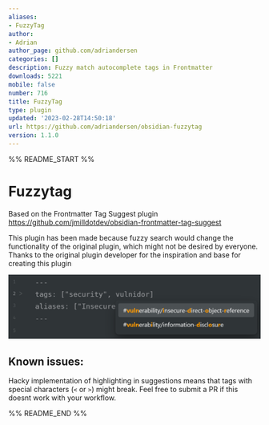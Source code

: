 ```yaml
---
aliases:
- FuzzyTag
author:
- Adrian
author_page: github.com/adriandersen
categories: []
description: Fuzzy match autocomplete tags in Frontmatter
downloads: 5221
mobile: false
number: 716
title: FuzzyTag
type: plugin
updated: '2023-02-28T14:50:18'
url: https://github.com/adriandersen/obsidian-fuzzytag
version: 1.1.0
---
```


%% README_START %%

# Fuzzytag

Based on the Frontmatter Tag Suggest plugin
https://github.com/jmilldotdev/obsidian-frontmatter-tag-suggest

This plugin has been made because fuzzy search would change the functionality of the original plugin, which might not be desired by everyone.
Thanks to the original plugin developer for the inspiration and base for creating this plugin

![](https://raw.githubusercontent.com/adriandersen/obsidian-fuzzytag/HEAD/screenshot.png)

## Known issues:

Hacky implementation of highlighting in suggestions means that tags with special characters (`<` or `>`) might break. Feel free to submit a PR if this doesnt work with your workflow.


%% README_END %%